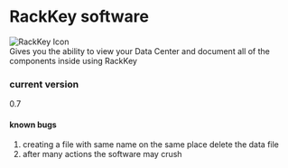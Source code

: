 # RackKey software
![RackKey Icon](https://github.com/AvivSoftware/RackKey-winform/blob/main/Resources/RackKeyImage.png)
<br>
Gives you the ability to view your Data Center and document all of the components inside using RackKey

### current version 
0.7

#### known bugs
1. creating a file with same name on the same place delete the data file 
2. after many actions the software may crush
